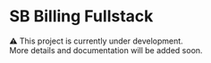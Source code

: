 # SB Billing Fullstack

⚠️ This project is currently under development.  
More details and documentation will be added soon.
